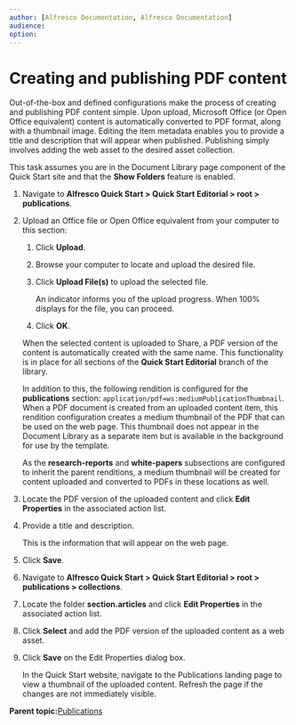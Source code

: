 ```yaml
---
author: [Alfresco Documentation, Alfresco Documentation]
audience: 
option: 
---
```


# Creating and publishing PDF content

Out-of-the-box and defined configurations make the process of creating and publishing PDF content simple. Upon upload, Microsoft Office \(or Open Office equivalent\) content is automatically converted to PDF format, along with a thumbnail image. Editing the item metadata enables you to provide a title and description that will appear when published. Publishing simply involves adding the web asset to the desired asset collection.

This task assumes you are in the Document Library page component of the Quick Start site and that the **Show Folders** feature is enabled.

1.  Navigate to **Alfresco Quick Start \> Quick Start Editorial \> root \> publications**.

2.  Upload an Office file or Open Office equivalent from your computer to this section:

    1.  Click **Upload**.

    2.  Browse your computer to locate and upload the desired file.

    3.  Click **Upload File\(s\)** to upload the selected file.

        An indicator informs you of the upload progress. When 100% displays for the file, you can proceed.

    4.  Click **OK**.

    When the selected content is uploaded to Share, a PDF version of the content is automatically created with the same name. This functionality is in place for all sections of the **Quick Start Editorial** branch of the library.

    In addition to this, the following rendition is configured for the **publications** section: `application/pdf=ws:mediumPublicationThumbnail`. When a PDF document is created from an uploaded content item, this rendition configuration creates a medium thumbnail of the PDF that can be used on the web page. This thumbnail does not appear in the Document Library as a separate item but is available in the background for use by the template.

    As the **research-reports** and **white-papers** subsections are configured to inherit the parent renditions, a medium thumbnail will be created for content uploaded and converted to PDFs in these locations as well.

3.  Locate the PDF version of the uploaded content and click **Edit Properties** in the associated action list.

4.  Provide a title and description.

    This is the information that will appear on the web page.

5.  Click **Save**.

6.  Navigate to **Alfresco Quick Start \> Quick Start Editorial \> root \> publications \> collections**.

7.  Locate the folder **section.articles** and click **Edit Properties** in the associated action list.

8.  Click **Select** and add the PDF version of the uploaded content as a web asset.

9.  Click **Save** on the Edit Properties dialog box.

    In the Quick Start website, navigate to the Publications landing page to view a thumbnail of the uploaded content. Refresh the page if the changes are not immediately visible.


**Parent topic:**[Publications](../concepts/qs-publications.md)

